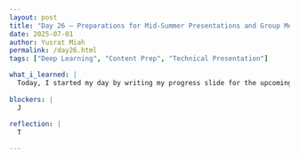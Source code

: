 ```yaml
---
layout: post
title: "Day 26 – Preparations for Mid-Summer Presentations and Group Meeting"
date: 2025-07-01
author: Yusrat Miah
permalink: /day26.html
tags: ["Deep Learning", "Content Prep", "Technical Presentation"]

what_i_learned: |
  Today, I started my day by writing my progress slide for the upcoming Mid-Summer Presentation. The progress slide itself had three major segments- contributions & achievements, challenges encountered, and solutions implemented. By working on this portion of the presentation, it truly helped me reflect my journey overall because I realized I have been able to accomplish a good amount of tasks and gain a multitude of skills in a short period of time. For example, I became very comfortable with using JupyterLab to write code and became goo
  
blockers: |
  J
  
reflection: |
  T

---
```

